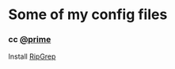 # Some of my config files

### **cc [@prime](https://github.com/thePrimeagen/init.lua)**


Install [RipGrep](https://github.com/BurntSushi/ripgrep)
